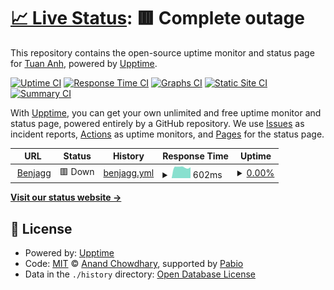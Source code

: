 # [📈 Live Status](https://uptime.benjagg.dev): <!--live status--> **🟥 Complete outage**

This repository contains the open-source uptime monitor and status page for [Tuan Anh](https://www.linkedin.com/in/nttanh6299/), powered by [Upptime](https://github.com/upptime/upptime).

[![Uptime CI](https://github.com/nttanh6299/uptime/workflows/Uptime%20CI/badge.svg)](https://github.com/nttanh6299/uptime/actions?query=workflow%3A%22Uptime+CI%22)
[![Response Time CI](https://github.com/nttanh6299/uptime/workflows/Response%20Time%20CI/badge.svg)](https://github.com/nttanh6299/uptime/actions?query=workflow%3A%22Response+Time+CI%22)
[![Graphs CI](https://github.com/nttanh6299/uptime/workflows/Graphs%20CI/badge.svg)](https://github.com/nttanh6299/uptime/actions?query=workflow%3A%22Graphs+CI%22)
[![Static Site CI](https://github.com/nttanh6299/uptime/workflows/Static%20Site%20CI/badge.svg)](https://github.com/nttanh6299/uptime/actions?query=workflow%3A%22Static+Site+CI%22)
[![Summary CI](https://github.com/nttanh6299/uptime/workflows/Summary%20CI/badge.svg)](https://github.com/nttanh6299/uptime/actions?query=workflow%3A%22Summary+CI%22)

With [Upptime](https://upptime.js.org), you can get your own unlimited and free uptime monitor and status page, powered entirely by a GitHub repository. We use [Issues](https://github.com/nttanh6299/uptime/issues) as incident reports, [Actions](https://github.com/nttanh6299/uptime/actions) as uptime monitors, and [Pages](https://uptime.benjagg.dev) for the status page.

<!--start: status pages-->
<!-- This summary is generated by Upptime (https://github.com/upptime/upptime) -->
<!-- Do not edit this manually, your changes will be overwritten -->
<!-- prettier-ignore -->
| URL | Status | History | Response Time | Uptime |
| --- | ------ | ------- | ------------- | ------ |
| <img alt="" src="https://icons.duckduckgo.com/ip3/www.benjagg.dev.ico" height="13"> [Benjagg](https://www.benjagg.dev) | 🟥 Down | [benjagg.yml](https://github.com/nttanh6299/uptime/commits/HEAD/history/benjagg.yml) | <details><summary><img alt="Response time graph" src="./graphs/benjagg/response-time-week.png" height="20"> 602ms</summary><br><a href="https://uptime.benjagg.dev/history/benjagg"><img alt="Response time 608" src="https://img.shields.io/endpoint?url=https%3A%2F%2Fraw.githubusercontent.com%2Fnttanh6299%2Fuptime%2FHEAD%2Fapi%2Fbenjagg%2Fresponse-time.json"></a><br><a href="https://uptime.benjagg.dev/history/benjagg"><img alt="24-hour response time 629" src="https://img.shields.io/endpoint?url=https%3A%2F%2Fraw.githubusercontent.com%2Fnttanh6299%2Fuptime%2FHEAD%2Fapi%2Fbenjagg%2Fresponse-time-day.json"></a><br><a href="https://uptime.benjagg.dev/history/benjagg"><img alt="7-day response time 602" src="https://img.shields.io/endpoint?url=https%3A%2F%2Fraw.githubusercontent.com%2Fnttanh6299%2Fuptime%2FHEAD%2Fapi%2Fbenjagg%2Fresponse-time-week.json"></a><br><a href="https://uptime.benjagg.dev/history/benjagg"><img alt="30-day response time 616" src="https://img.shields.io/endpoint?url=https%3A%2F%2Fraw.githubusercontent.com%2Fnttanh6299%2Fuptime%2FHEAD%2Fapi%2Fbenjagg%2Fresponse-time-month.json"></a><br><a href="https://uptime.benjagg.dev/history/benjagg"><img alt="1-year response time 608" src="https://img.shields.io/endpoint?url=https%3A%2F%2Fraw.githubusercontent.com%2Fnttanh6299%2Fuptime%2FHEAD%2Fapi%2Fbenjagg%2Fresponse-time-year.json"></a></details> | <details><summary><a href="https://uptime.benjagg.dev/history/benjagg">0.00%</a></summary><a href="https://uptime.benjagg.dev/history/benjagg"><img alt="All-time uptime 36.66%" src="https://img.shields.io/endpoint?url=https%3A%2F%2Fraw.githubusercontent.com%2Fnttanh6299%2Fuptime%2FHEAD%2Fapi%2Fbenjagg%2Fuptime.json"></a><br><a href="https://uptime.benjagg.dev/history/benjagg"><img alt="24-hour uptime 0.00%" src="https://img.shields.io/endpoint?url=https%3A%2F%2Fraw.githubusercontent.com%2Fnttanh6299%2Fuptime%2FHEAD%2Fapi%2Fbenjagg%2Fuptime-day.json"></a><br><a href="https://uptime.benjagg.dev/history/benjagg"><img alt="7-day uptime 0.00%" src="https://img.shields.io/endpoint?url=https%3A%2F%2Fraw.githubusercontent.com%2Fnttanh6299%2Fuptime%2FHEAD%2Fapi%2Fbenjagg%2Fuptime-week.json"></a><br><a href="https://uptime.benjagg.dev/history/benjagg"><img alt="30-day uptime 15.60%" src="https://img.shields.io/endpoint?url=https%3A%2F%2Fraw.githubusercontent.com%2Fnttanh6299%2Fuptime%2FHEAD%2Fapi%2Fbenjagg%2Fuptime-month.json"></a><br><a href="https://uptime.benjagg.dev/history/benjagg"><img alt="1-year uptime 36.66%" src="https://img.shields.io/endpoint?url=https%3A%2F%2Fraw.githubusercontent.com%2Fnttanh6299%2Fuptime%2FHEAD%2Fapi%2Fbenjagg%2Fuptime-year.json"></a></details>

<!--end: status pages-->

[**Visit our status website →**](https://uptime.benjagg.dev)

## 📄 License

- Powered by: [Upptime](https://github.com/upptime/upptime)
- Code: [MIT](./LICENSE) © [Anand Chowdhary](https://anandchowdhary.com), supported by [Pabio](https://pabio.com)
- Data in the `./history` directory: [Open Database License](https://opendatacommons.org/licenses/odbl/1-0/)
